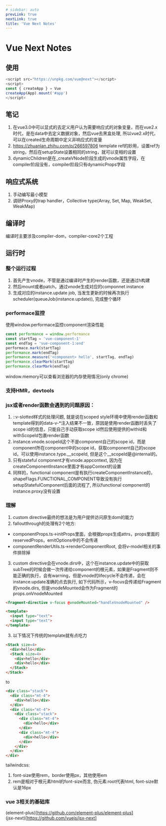 ```yaml
---
# sidebar: auto
prevLink: true
nextLink: true
title: 'Vue Next Notes'
---
```


# Vue Next Notes

## 使用
```js
<script src="https://unpkg.com/vue@next"></script>
<script>
const { createApp } = Vue
createApp(App).mount('#app')
</script>
```

## 笔记
1. 在vue3.0中可以显式的去定义用户认为需要响应式的对象变量，而在vue2.x时代，是在data中去定义数据对象，然后vue去黑盒处理, 所以vue2.x时代，可以在created生命周期中定义非响应式的变量
2. https://zhuanlan.zhihu.com/p/266597806 template ref的妙用，设置ref为string，然后在setupState设置相同的string，就可以变相的设置
3. dynamicChildren是在_createVNode阶段生成的vnode属性字段，在compiler阶段没有，compiler阶段只有dynamicProps字段

## 响应式系统
1. 手动编写最小模型
2. 调研Proxy的trap handler，Collective type(Array, Set, Map, WeakSet, WeakMap)

## 编译时
编译时主要涉及compiler-dom，compiler-core2个工程

## 运行时

### 整个运行过程
1. 首先产生vnode，不管是通过编译时产生的render函数，还是通过h构建
2. 然后mount或者patch，通过vnode生成对应的componnet instance
3. 生成对应的instance.update job, 当发生更新的时候再次执行scheduler(queueJob(instance.update)), 完成整个循环
### performace监控
使用window.performace监控component渲染性能
```js
const performance = window.performance
const startTag = 'vue-component-1'
const endTag = 'vue-component-1:end'
performace.mark(startTag)
performance.mark(endTag)
performance.measure('<component> hello', startTag, endTag)
performance.clearMark(startTag)
performance.clearMark(endTag)
```
window.memory可以查看浏览器的内存使用情况(only chrome)
### 支持HMR，devtools
### jsx或者render函数会遇到的问题原因：  
1. ::v-slotted样式的处理问题, 就是说在scoped style环境中使用render函数和template得到的data-v-*注入结果不一致，原因是使用render函数时丢失了scope id的信息，只能自己手动获取scope id然后使用提供的withId和withScopeId包裹render函数
2.  instance.vnode.scopeId这个不是component自己的scope id，而是component所在component中的scope id，获取component自己的scope id，可以使用instance.type.__scopeId, 但是这个__scopeId是@internal的。
3. 只有stateful component才有vnode.appcontext, 因为在createComponentInstance里面才有appContext的设置
4. 同样的，functional component是有执行createComponentInstance的，shapeFlags.FUNCTIONAL_COMPONENT导致没有执行setupStatefulComponent后面的流程了, 所以functional component的instance.proxy没有设置

### 理解
1. custom directive最终的想法是为用户提供访问原生dom的能力
2. falloutthrough的处理有2个地方:
  - componentProps.ts->initProps里面，会根据props生成attrs，props里面的reservedProps，emitOptions中的不会传递
  - componentRenderUtils.ts->renderComponentRoot, 会将v-model相关的事件排除掉
3. custom directive会在vnode.dirs中，这个在instance.update中的获取subTree的时候会做一次传递给component的根元素，如果是Fragment则不能正确的执行，会有warning，但是vnode的lifecycle不会传递，会在instance.update准确的点去执行, 如下代码所示，v-focus会传递给Fragment的vnode.dirs, 但是vnodeMounted会作为Fragment的props.onVnodeMounted
```html
<fragment-directive v-focus @vnodeMounted="handleVnodeMounted" />

<template>
  <input type="text">
  <input type="text">
</template>
```
3. 以下情况下传统的template就有点吃力
```html
<Stack size=4>
  <div>hello</div>
  <Stack size=4>
    <div>hello</div>
    <div>hello</div>
  </Stack>
</Stack>
```
to
```html
<div class="stack">
  <div class="mt-4">
    <div>hello</div>
  </div>
  <div class="mt-4">
    <div class="stack">
      <div class="mt-4">
        <div>hello</div>
      </div>
      <div class="mt-4">
        <div>hello</div>
      </div>
    </div>
  </div>
</div>
```

tailwindcss:
1. font-size使用rem，border使用px，其他使用em
2. rem是相对于根元素html的font-size而言, 伪元素:root代表html, font-size默认是16px


### vue 3相关的基础库
(element-plus)[https://github.com/element-plus/element-plus]  
(jsx-next)[https://github.com/vuejs/jsx-next]  